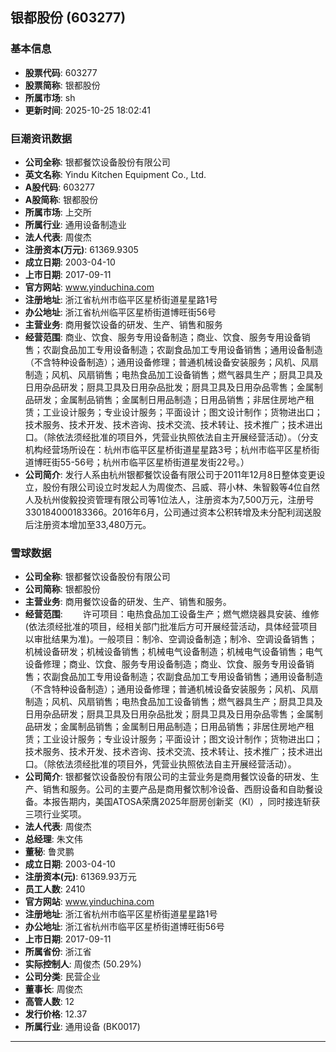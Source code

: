 ## 银都股份 (603277)

### 基本信息

- **股票代码**: 603277
- **股票简称**: 银都股份
- **所属市场**: sh
- **更新时间**: 2025-10-25 18:02:41

### 巨潮资讯数据

- **公司全称**: 银都餐饮设备股份有限公司
- **英文名称**: Yindu Kitchen Equipment Co., Ltd.
- **A股代码**: 603277
- **A股简称**: 银都股份
- **所属市场**: 上交所
- **所属行业**: 通用设备制造业
- **法人代表**: 周俊杰
- **注册资本(万元)**: 61369.9305
- **成立日期**: 2003-04-10
- **上市日期**: 2017-09-11
- **官方网站**: www.yinduchina.com
- **注册地址**: 浙江省杭州市临平区星桥街道星星路1号
- **办公地址**: 浙江省杭州临平区星桥街道博旺街56号
- **主营业务**: 商用餐饮设备的研发、生产、销售和服务
- **经营范围**: 商业、饮食、服务专用设备制造；商业、饮食、服务专用设备销售；农副食品加工专用设备制造；农副食品加工专用设备销售；通用设备制造（不含特种设备制造）；通用设备修理；普通机械设备安装服务；风机、风扇制造；风机、风扇销售；电热食品加工设备销售；燃气器具生产；厨具卫具及日用杂品研发；厨具卫具及日用杂品批发；厨具卫具及日用杂品零售；金属制品研发；金属制品销售；金属制日用品制造；日用品销售；非居住房地产租赁；工业设计服务；专业设计服务；平面设计；图文设计制作；货物进出口；技术服务、技术开发、技术咨询、技术交流、技术转让、技术推广；技术进出口。（除依法须经批准的项目外，凭营业执照依法自主开展经营活动）。（分支机构经营场所设在：杭州市临平区星桥街道星星路3号；杭州市临平区星桥街道博旺街55-56号；杭州市临平区星桥街道星发街22号。）
- **公司简介**: 发行人系由杭州银都餐饮设备有限公司于2011年12月8日整体变更设立，股份有限公司设立时发起人为周俊杰、吕威、蒋小林、朱智毅等4位自然人及杭州俊毅投资管理有限公司等1位法人，注册资本为7,500万元，注册号330184000183366。2016年6月，公司通过资本公积转增及未分配利润送股后注册资本增加至33,480万元。

### 雪球数据

- **公司全称**: 银都餐饮设备股份有限公司
- **公司简称**: 银都股份
- **主营业务**: 商用餐饮设备的研发、生产、销售和服务。
- **经营范围**: 　　许可项目：电热食品加工设备生产；燃气燃烧器具安装、维修(依法须经批准的项目，经相关部门批准后方可开展经营活动，具体经营项目以审批结果为准)。一般项目：制冷、空调设备制造；制冷、空调设备销售；机械设备研发；机械设备销售；机械电气设备制造；机械电气设备销售；电气设备修理；商业、饮食、服务专用设备制造；商业、饮食、服务专用设备销售；农副食品加工专用设备制造；农副食品加工专用设备销售；通用设备制造（不含特种设备制造）；通用设备修理；普通机械设备安装服务；风机、风扇制造；风机、风扇销售；电热食品加工设备销售；燃气器具生产；厨具卫具及日用杂品研发；厨具卫具及日用杂品批发；厨具卫具及日用杂品零售；金属制品研发；金属制品销售；金属制日用品制造；日用品销售；非居住房地产租赁；工业设计服务；专业设计服务；平面设计；图文设计制作；货物进出口；技术服务、技术开发、技术咨询、技术交流、技术转让、技术推广；技术进出口。（除依法须经批准的项目外，凭营业执照依法自主开展经营活动）。
- **公司简介**: 银都餐饮设备股份有限公司的主营业务是商用餐饮设备的研发、生产、销售和服务。公司的主要产品是商用餐饮制冷设备、西厨设备和自助餐设备。本报告期内，美国ATOSA荣膺2025年厨房创新奖（KI）​，​同时接连斩获三项行业奖项。
- **法人代表**: 周俊杰
- **总经理**: 朱文伟
- **董秘**: 鲁灵鹏
- **成立日期**: 2003-04-10
- **注册资本(元)**: 61369.93万元
- **员工人数**: 2410
- **官方网站**: www.yinduchina.com
- **注册地址**: 浙江省杭州市临平区星桥街道星星路1号
- **办公地址**: 浙江省杭州市临平区星桥街道博旺街56号
- **上市日期**: 2017-09-11
- **所属省份**: 浙江省
- **实际控制人**: 周俊杰 (50.29%)
- **公司分类**: 民营企业
- **董事长**: 周俊杰
- **高管人数**: 12
- **发行价格**: 12.37
- **所属行业**: 通用设备 (BK0017)

---